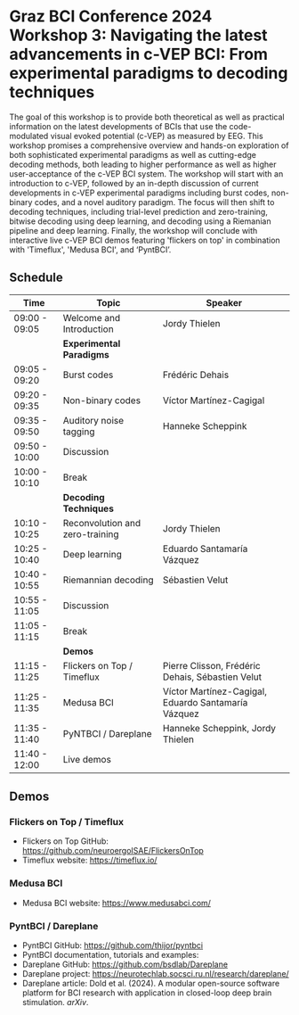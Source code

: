 # Graz BCI Conference 2024 Workshop 3: Navigating the latest advancements in c-VEP BCI: From experimental paradigms to decoding techniques

The goal of this workshop is to provide both theoretical as well as practical information on the latest developments of BCIs that use the code-modulated visual evoked potential (c-VEP) as measured by EEG. This workshop promises a comprehensive overview and hands-on exploration of both sophisticated experimental paradigms as well as cutting-edge decoding methods, both leading to higher performance as well as higher user-acceptance of the c-VEP BCI system. The workshop will start with an introduction to c-VEP, followed by an in-depth discussion of current developments in c-VEP experimental paradigms including burst codes, non-binary codes, and a novel auditory paradigm. The focus will then shift to decoding techniques, including trial-level prediction and zero-training, bitwise decoding using deep learning, and decoding using a Riemanian pipeline and deep learning. Finally, the workshop will conclude with interactive live c-VEP BCI demos featuring 'flickers on top' in combination with 'Timeflux', 'Medusa BCI', and ‘PyntBCI’.

## Schedule
|Time           |Topic                            |Speaker                                              |
|---------------|---------------------------------|-----------------------------------------------------|
| 09:00 - 09:05 | Welcome and Introduction        | Jordy Thielen                                       |
|               | **Experimental Paradigms**      |                                                     |
| 09:05 - 09:20 | Burst codes                     | Frédéric Dehais                                     |
| 09:20 - 09:35 | Non-binary codes                | Víctor Martínez-Cagigal                             |
| 09:35 - 09:50 | Auditory noise tagging          | Hanneke Scheppink                                   |
| 09:50 - 10:00 | Discussion                      |                                                     |
| 10:00 - 10:10 | Break                           |                                                     |
|               | **Decoding Techniques**         |                                                     |
| 10:10 - 10:25 | Reconvolution and zero-training | Jordy Thielen                                       |
| 10:25 - 10:40 | Deep learning                   | Eduardo Santamaría Vázquez                          |
| 10:40 - 10:55 | Riemannian decoding             | Sébastien Velut                                     |
| 10:55 - 11:05 | Discussion                      |                                                     |
| 11:05 - 11:15 | Break                           |                                                     |
|               | **Demos**                       |                                                     |
| 11:15 - 11:25 | Flickers on Top / Timeflux      | Pierre Clisson, Frédéric Dehais, Sébastien Velut    |
| 11:25 - 11:35 | Medusa BCI                      | Víctor Martínez-Cagigal, Eduardo Santamaría Vázquez |
| 11:35 - 11:40 | PyNTBCI / Dareplane             | Hanneke Scheppink, Jordy Thielen                    |
| 11:40 - 12:00 | Live demos                      |                                                     |

## Demos

### Flickers on Top / Timeflux
- Flickers on Top GitHub: https://github.com/neuroergoISAE/FlickersOnTop
- Timeflux website: https://timeflux.io/

### Medusa BCI
- Medusa BCI website: https://www.medusabci.com/

### PyntBCI / Dareplane
- PyntBCI GitHub: https://github.com/thijor/pyntbci
- PyntBCI documentation, tutorials and examples:
- Dareplane GitHub: https://github.com/bsdlab/Dareplane
- Dareplane project: https://neurotechlab.socsci.ru.nl/research/dareplane/
- Dareplane article: Dold et al. (2024). A modular open-source software platform for BCI research with application in closed-loop deep brain stimulation. _arXiv_.
